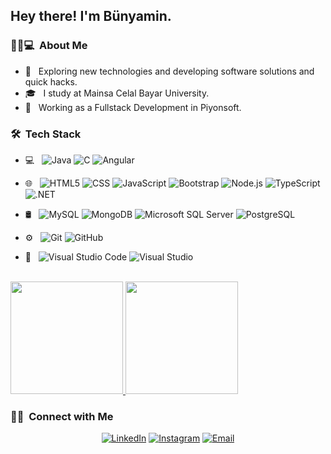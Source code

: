 
<h2> Hey there! I'm Bünyamin.</h2>

<h3> 👨🏻💻 &nbsp;About Me </h3>

- 🤔 &nbsp; Exploring new technologies and developing software solutions and quick hacks.
- 🎓 &nbsp; I study at Mainsa Celal Bayar University.
- 💼 &nbsp; Working as a Fullstack Development in Piyonsoft.

<h3> 🛠 &nbsp;Tech Stack</h3>

- 💻 &nbsp;
  ![Java](https://img.shields.io/badge/-Java-333333?style=flat&logo=Java&logoColor=007396)
  ![C](https://img.shields.io/badge/-C-333333?style=flat&logo=C%2B%2B&logoColor=00599C)
  ![Angular](https://img.shields.io/badge/-Angular-333333?style=flat&logo=Angular&logoColor=DD0031)
 - 🌐 &nbsp;
  ![HTML5](https://img.shields.io/badge/-HTML5-333333?style=flat&logo=HTML5)
  ![CSS](https://img.shields.io/badge/-CSS-333333?style=flat&logo=CSS3&logoColor=1572B6)
  ![JavaScript](https://img.shields.io/badge/-JavaScript-333333?style=flat&logo=javascript)
  ![Bootstrap](https://img.shields.io/badge/-Bootstrap-333333?style=flat&logo=bootstrap&logoColor=563D7C)
  ![Node.js](https://img.shields.io/badge/-Node.js-333333?style=flat&logo=node.js) 
  ![TypeScript](https://img.shields.io/badge/-TypeScript-333333?style=flat&logo=TypeScript)
  ![.NET](https://img.shields.io/badge/-.NET-333333?style=flat&logo=.NET&logoColor=512BD4)
- 🛢 &nbsp;
  ![MySQL](https://img.shields.io/badge/-MySQL-333333?style=flat&logo=mysql)
  ![MongoDB](https://img.shields.io/badge/-MongoDB-333333?style=flat&logo=mongodb)
  ![Microsoft SQL Server](https://img.shields.io/badge/-Microsoft%20SQL%20Server-333333?style=flat&logo=Microsoft%20SQL%20Server&logoColor=CC2927)
  ![PostgreSQL](https://img.shields.io/badge/-PostgreSQL-333333?style=flat&logo=PostgreSQL&logoColor=336791)

- ⚙️ &nbsp;
  ![Git](https://img.shields.io/badge/-Git-333333?style=flat&logo=git)
  ![GitHub](https://img.shields.io/badge/-GitHub-333333?style=flat&logo=github)
- 🔧 &nbsp;
  ![Visual Studio Code](https://img.shields.io/badge/-Visual%20Studio%20Code-333333?style=flat&logo=visual-studio-code&logoColor=007ACC)
  ![Visual Studio](https://img.shields.io/badge/-Visual%20Studio-333333?style=flat&logo=Visual%20Studio&logoColor=%235C2D91)

<br/>

<a href="https://github.com/BunyaminKucuk">
  <img height="180em" src="https://github-readme-stats.vercel.app/api?username=BunyaminKucuk&theme=tokyonight&show_icons=true" />
  <img height="180em" src="https://github-readme-stats.vercel.app/api/top-langs/?username=BunyaminKucuk&theme=tokyonight&layout=compact" />
</a>

<br/>

<h3> 🤝🏻 &nbsp;Connect with Me </h3>

<p align="center">
<a href="https://www.linkedin.com/in/bünyaminkücük/"><img alt="LinkedIn" src="https://img.shields.io/badge/LinkedIn-Bünyamin%20Küçük%20-blue?style=flat-square&logo=linkedin"></a>
<a href="https://www.instagram.com/bunyamin.kcuk/"><img alt="Instagram" src="https://img.shields.io/badge/Instagram-bunyamin.kcuk-blue?style=flat-square&logo=instagram"></a>
<a href="mailto:bunyaminkcuk@gmail.com"><img alt="Email" src="https://img.shields.io/badge/Email-bunyaminkcuk@gmail.com-blue?style=flat-square&logo=gmail"></a>
</p>
